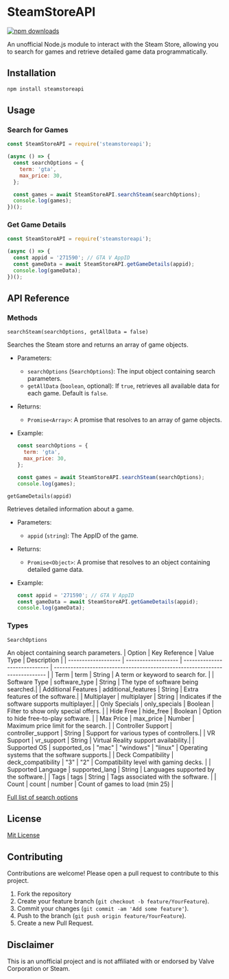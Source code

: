 # SteamStoreAPI
[![npm downloads](https://img.shields.io/npm/d18m/steamstoreapi.svg?label=npm%20downloads&logo=npm&style=flat-square)](https://www.npmjs.com/package/steamstoreapi)

An unofficial Node.js module to interact with the Steam Store, allowing you to search for games and retrieve detailed game data programmatically.

## Installation

```bash
npm install steamstoreapi
```

## Usage

### Search for Games

```javascript
const SteamStoreAPI = require('steamstoreapi');

(async () => {
  const searchOptions = {
    term: 'gta',
    max_price: 30,
  };

  const games = await SteamStoreAPI.searchSteam(searchOptions);
  console.log(games);
})();
```

### Get Game Details

```javascript
const SteamStoreAPI = require('steamstoreapi');

(async () => {
  const appid = '271590'; // GTA V AppID
  const gameData = await SteamStoreAPI.getGameDetails(appid);
  console.log(gameData);
})();
```

## API Reference

### Methods

`searchSteam(searchOptions, getAllData = false)`

Searches the Steam store and returns an array of game objects.

- Parameters:
  - `searchOptions` (`SearchOptions`): The input object containing search parameters.
  - `getAllData` (`boolean`, optional): If `true`, retrieves all available data for each game. Default is `false`.
- Returns:
  - `Promise<Array>`: A promise that resolves to an array of game objects.
- Example:

  ```javascript
  const searchOptions = {
    term: 'gta',
    max_price: 30,
  };

  const games = await SteamStoreAPI.searchSteam(searchOptions);
  console.log(games);
  ```

`getGameDetails(appid)`

Retrieves detailed information about a game.

- Parameters:
  - `appid` (`string`): The AppID of the game.
- Returns:
  - `Promise<Object>`: A promise that resolves to an object containing detailed game data.
- Example:

  ```javascript
  const appid = '271590'; // GTA V AppID
  const gameData = await SteamStoreAPI.getGameDetails(appid);
  console.log(gameData);
  ```

### Types

`SearchOptions`

An object containing search parameters.
| Option | Key Reference | Value Type | Description |
| ------------------- | ------------------- | ----------------------------- | --------------------------------------------------------------------------- |
| Term | term | String | A term or keyword to search for. |
| Software Type | software_type | String | The type of software being searched.|
| Additional Features | additional_features | String | Extra features of the software.|
| Multiplayer | multiplayer | String | Indicates if the software supports multiplayer.|
| Only Specials | only_specials | Boolean | Filter to show only special offers. |
| Hide Free | hide_free | Boolean | Option to hide free-to-play software. |
| Max Price | max_price | Number | Maximum price limit for the search. |
| Controller Support | controller_support | String | Support for various types of controllers.|
| VR Support | vr_support | String | Virtual Reality support availability.|
| Supported OS | supported_os | "mac" \| "windows" \| "linux" | Operating systems that the software supports.|
| Deck Compatibility | deck_compatibility | "3" \| "2" | Compatibility level with gaming decks. |
| Supported Language | supported_lang | String | Languages supported by the software.|
| Tags | tags | String | Tags associated with the software. |
| Count | count | number | Count of games to load (min 25) |

[Full list of search options](https://github.com/JustZakary/steamstoreapi/blob/main/OPTIONS.MD)

## License

[Mit License](https://github.com/JustZakary/steamstoreapi/tree/main?tab=MIT-1-ov-file#readme)

## Contributing

Contributions are welcome! Please open a pull request to contribute to this project.

1. Fork the repository
2. Create your feature branch (`git checkout -b feature/YourFeature`).
3. Commit your changes (`git commit -am 'Add some feature'`).
4. Push to the branch (`git push origin feature/YourFeature`).
5. Create a new Pull Request.

## Disclaimer

This is an unofficial project and is not affiliated with or endorsed by Valve Corporation or Steam.
